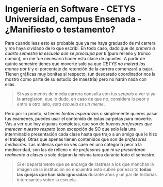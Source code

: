 # Ingeniería en Software - CETYS Universidad, campus Ensenada - ¿Manifiesto o testamento?
Para cuando leas esto es probable que ya me haya graduado de mi carrera y me haya olvidado de lo que escribí. En todo caso, dado que *de primero a cuarto semestre la escuela aún se preocupa por tí* (puro relleno y tronco común), no me fue necesario hacer esta clase de apuntes. A partir de quinto semestre tienes que moverte solo ya que *CETYS no meterá las manos por ti* y el porcentaje de retención de la carrera comenzará a bajar. Tienen gráficas muy bonitas al respecto, (un descarado coordinador nos la mostró como parte de su estudio de maestría) pero no harán nada con ellas. 

>Si vas a menos de media carrera consulta con tus *senpais* a ver si ya la arreglaron, que lo dudo, en caso de que no, considera lo peor y entra a otro lado, *esta escuela es un meme*.

Pero por lo pronto, si tienes *tontas esperanzas* o simplemente quieres pasar tus examenes, puedes usar el contenido de estas carpetas para moverte. Vas a ver que hay algunas completas, que son de *buenos profesores que merecen nuestro respeto* (con excepción de SO que solo leía una interminable presentación cada clase hasta que trajo a un amigo que le hizo el trabajo). Otras que apenas tienen contenidos que son de *profesores mediocres*. Las materias que no ves caen en una categoría peor a la mediocridad, son las de relleno o de *profesores que ni se presentaron realmente a clases* o solo dejaron la misma tarea durante todo el semestre.

>Si el departamento que se encarga de rastrear a los que manchan la imagen de la institución no encuentra esto subiré por escrito **todas las quejas que han sido ignoradas** durante años y un par de historias interesantes sobre la escuela.
